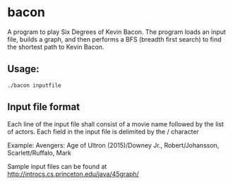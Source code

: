 # bacon
A program to play Six Degrees of Kevin Bacon.  The program loads an input file, builds a graph, and then performs a BFS (breadth first search) to find the shortest path to Kevin Bacon.

## Usage:
    ./bacon inputfile

## Input file format
Each line of the input file shall consist of a movie name followed by the list of actors.  Each field in the input file is delimited by the / character 

Example:
    Avengers: Age of Ultron (2015)/Downey Jr., Robert/Johansson, Scarlett/Ruffalo, Mark

Sample input files can be found at http://introcs.cs.princeton.edu/java/45graph/
